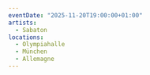 ```yaml
---
eventDate: "2025-11-20T19:00:00+01:00"
artists:
  - Sabaton
locations:
  - Olympiahalle
  - München
  - Allemagne
---
```

